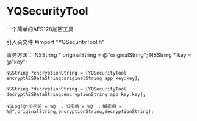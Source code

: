 # YQSecurityTool
一个简单的AES128加密工具

引入头文件
#import "YQSecurityTool.h"



事务方法：
    NSString * originalString = @"originalString";
    NSString * key = @"key";
    
    NSString *encryptionString = [YQSecurityTool encryptAESDataString:originalString app_key:key];

    NSString *decryptionString = [YQSecurityTool decryptAESDataString:encryptionString app_key:key];

    NSLog(@"加密前 = %@  ，加密后 = %@  ，解密后 = %@",originalString,encryptionString,decryptionString);


